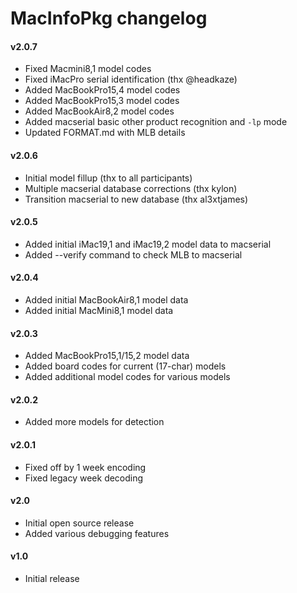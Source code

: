 MacInfoPkg changelog
====================
#### v2.0.7
- Fixed Macmini8,1 model codes
- Fixed iMacPro serial identification (thx @headkaze)
- Added MacBookPro15,4 model codes
- Added MacBookPro15,3 model codes
- Added MacBookAir8,2 model codes
- Added macserial basic other product recognition and `-lp` mode
- Updated FORMAT.md with MLB details

#### v2.0.6
- Initial model fillup (thx to all participants)
- Multiple macserial database corrections (thx kylon)
- Transition macserial to new database (thx al3xtjames)

#### v2.0.5
- Added initial iMac19,1 and iMac19,2 model data to macserial
- Added --verify command to check MLB to macserial

#### v2.0.4
- Added initial MacBookAir8,1 model data
- Added initial MacMini8,1 model data

#### v2.0.3
- Added MacBookPro15,1/15,2 model data
- Added board codes for current (17-char) models
- Added additional model codes for various models

#### v2.0.2
- Added more models for detection

#### v2.0.1
- Fixed off by 1 week encoding
- Fixed legacy week decoding

#### v2.0
- Initial open source release
- Added various debugging features

#### v1.0
- Initial release
